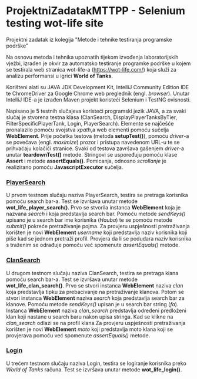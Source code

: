 # ProjektniZadatakMTTPP - Selenium testing wot-life site
Projektni zadatak iz kolegija "Metode i tehnike testiranja programske podrške"

Na osnovu metoda i tehnika upoznatih tijekom izvođenja laboratorijskih vježbi, 
izrađen je okvir za automatsko testiranje programke podrške u kojem se testirala web 
stranica wot-life-a (https://wot-life.com/) koja služi za analizu performansi u igrici **World of Tanks**.

Korišteni alati su JAVA JDK Development Kit, IntelliJ Community Edition IDE te ChromeDriver
za Google Chrome web preglednik (engl. *browser*). Unutar IntelliJ IDE-a je izrađen Maven projekt
koristeći Selenium i TestNG ovisnosti.

Napisano je 5 testnih slučajeva koristeći programski jezik JAVA, a za svaki slučaj je stvorena
testna klasa (ClanSearch, DisplayPlayerTanksByTier, FilterSpecificPlayerTank, Login, PlayerSearch). Elemente se najčešće
pronalazilo pomoću svojstva *xpath*,a web elementi pomoću sučelja **WebElement**. Prije početka testova (metoda **setupTest()**), 
pomoću *driver*-a se povećava (engl. *maximize*) prozor i pristupa navedenom URL-u te se prihvaćaju kolačići stranice. Svaki od testova
završava gašenjem *driver*-a unutar **teardownTest()** metode. Stringovi se uspoređuju 
pomoću klase **Assert** i metode **assertEquals()**. Pomicanja, odnosno *scrollanje* je realizirano pomoću 
**JavascriptExecutor** sučelja.

### [PlayerSearch](kristijan_haubrich_testiranje/src/test/java/PlayerSearch.java)
U prvom testnom slučaju naziva PlayerSearch, testira se pretraga korisnika pomoću search bar-a. Test se izvršava unutar metode **wot_life_player_search()**.
Prvo se stvorila instanca **WebElement** koja je nazvana *search* i koja predstavlja search bar. Pomoću metode *sendKeys()* upisano je u search bar ime korisnika (*Hauba*) te se pomoću metode *submit()* pokreće pretraživanje pojma. Za provjeru uspješnosti pretraživanja korišten je novi **WebElement** *username* koji predstavlja naziv korisnika koji piše kad se jednom pretraži profil. Provjera da li se podudara naziv korisnika s traženim se odrađuje pomoću već spomenute *assertEquals()* metode.

### [ClanSearch](kristijan_haubrich_testiranje/src/test/java/ClanSearch.java)
U drugom testnom slučaju naziva ClanSearch, testira se pretraga klana pomoću search bar-a. Test se izvršava unutar metode **wot_life_clan_search()**.
Prvo se stvori instanca **WebElement** naziva *clan* koja predstavlja tipku za prebacivanje na pretraživanje klanova. Potom se stvori instanca **WebElement** naziva *search* koja predstavlja search bar za klanove. Pomoću metode *sendKeys()* upisan je u search bar string (*fa*). Instanca **WebElement** naziva *clan_search* predstavlja određeni predloženi klan koji nastane u search baru nakon upisa stringa. Kad se klikne na *clan_search* odlazi se na profil klana.Za provjeru uspješnosti pretraživanja korišten je novi **WebElement** *moto* koji predstavlja moto klana koji se provjerava pomoću već spomenute *assertEquals()* metode.

### [Login](kristijan_haubrich_testiranje/src/test/java/Login.java)
U trećem testnom slučaju naziva Login, testira se logiranje korisnika preko *World of Tanks* računa. Test se izvršava unutar metode **wot_life_login()**.




